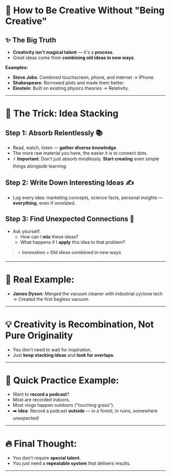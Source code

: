 # 🎨 How to Be Creative Without "Being Creative"

## ✨ The Big Truth
- **Creativity isn't magical talent** — it's a **process**.
- Great ideas come from **combining old ideas in new ways**.

**Examples:**
- **Steve Jobs**: Combined touchscreen, phone, and internet → iPhone.
- **Shakespeare**: Borrowed plots and made them better.
- **Einstein**: Built on existing physics theories → Relativity.

---

# 🚀 The Trick: **Idea Stacking**

## Step 1: Absorb Relentlessly 📚
- Read, watch, listen — **gather diverse knowledge**.
- The more raw material you have, the easier it is to connect dots.
- ⚡ **Important**: Don't just absorb mindlessly. **Start creating** even simple things alongside learning.

## Step 2: Write Down Interesting Ideas ✍️
- Log every idea: marketing concepts, science facts, personal insights — **everything**, even if unrelated.

## Step 3: Find Unexpected Connections 🧩
- Ask yourself:
  - How can I **mix** these ideas?
  - What happens if I **apply** this idea to that problem?

> ⚡ **Innovation = Old ideas combined in new ways**

---

# 🎯 Real Example:  
- **James Dyson**: Merged the vacuum cleaner with industrial cyclone tech → Created the first bagless vacuum.

---

# 💡 Creativity is **Recombination**, Not Pure Originality

- You don't need to wait for inspiration.
- Just **keep stacking ideas** and **look for overlaps**.

---

# 🧪 Quick Practice Example:
- Want to **record a podcast**?
- Most are recorded indoors.
- Most vlogs happen outdoors ("touching grass").
- ➡️ **Idea**: Record a podcast **outside** — in a forest, in ruins, somewhere unexpected!

---

# 🔥 Final Thought:
- You don't require **special talent**.
- You just need a **repeatable system** that delivers results.

---
